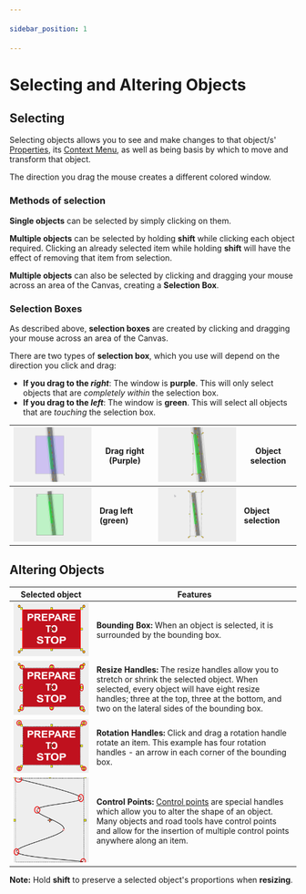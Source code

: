 ```yaml
---

sidebar_position: 1

---
```

# Selecting and Altering Objects

## Selecting

Selecting objects allows you to see and make changes to that object/s' [Properties](/docs/rapid-online/rapidplan-online-workspace/properties-palette.md), its [Context Menu](/docs/rapid-online/rapidplan-online-basics/context-menu.md), as well as being basis by which to move and transform that object.

The direction you drag the mouse creates a different colored window.

### Methods of selection

**Single objects** can be selected by simply clicking on them.

**Multiple objects** can be selected by holding **shift** while clicking each object required. Clicking an already selected item while holding **shift** will have the effect of removing that item from selection.

**Multiple objects** can also be selected by clicking and dragging your mouse across an area of the Canvas, creating a **Selection Box**.

### Selection Boxes

As described above, **selection boxes** are created by clicking and dragging your mouse across an area of the Canvas.

There are two types of **selection box**, which you use will depend on the direction you click and drag:

- **If you drag to the *right***: The window is **purple**. This will only select objects that are *completely within* the selection box.
- **If you drag to the *left***: The window is **green**. This will select all objects that are *touching* the selection box.

| ![Purple 1](./Assets/purple1.png) | Drag right (Purple)   | ![Purple 2](./Assets/purple2.png) | Object selection     |
| ------------------------------------ | --------------------- | ------------------------------------ | -------------------- |
| ![Green 1](./Assets/green1.png)  | **Drag left (green)** | ![Green 2](./Assets/green2.png)  | **Object selection** |

## Altering Objects

| Selected object                                         | Features                                                     |
| ------------------------------------------------------- | ------------------------------------------------------------ |
| ![selectsign1](./assets/selectsign1.png)                | **Bounding Box:** When an object is selected, it is surrounded by the bounding box. |
| ![selectsign2](./assets/selectsign2.png)                | **Resize Handles:** The resize handles allow you to stretch or shrink the selected object. When selected, every object will have eight resize handles; three at the top, three at the bottom, and two on the lateral sides of the bounding box. |
| ![selectsign3](./assets/selectsign3.png)                | **Rotation Handles:** Click and drag a rotation handle rotate an item. This example has four rotation handles - an arrow in each corner of the bounding box. |
| ![control1](./assets/control1.png) | **Control Points:** [Control points](./control-points.md) are special handles which allow you to alter the shape of an object. Many objects and road tools have control points and allow for the insertion of multiple control points anywhere along an item. |

**Note:** Hold **shift** to preserve a selected object's proportions when **resizing**.
